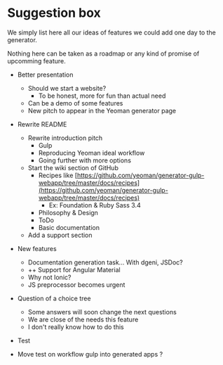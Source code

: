 # Suggestion box

We simply list here all our ideas of features we could add one day to the generator.

Nothing here can be taken as a roadmap or any kind of promise of upcomming feature.

* Better presentation
  * Should we start a website?
    * To be honest, more for fun than actual need
  * Can be a demo of some features
  * New pitch to appear in the Yeoman generator page

* Rewrite README
  * Rewrite introduction pitch
    * Gulp
    * Reproducing Yeoman ideal workflow
    * Going further with more options
  * Start the wiki section of GitHub
    * Recipes like [https://github.com/yeoman/generator-gulp-webapp/tree/master/docs/recipes](https://github.com/yeoman/generator-gulp-webapp/tree/master/docs/recipes)
      * Ex: Foundation &amp; Ruby Sass 3.4
    * Philosophy &amp; Design
    * ToDo
    * Basic documentation
  * Add a support section

* New features
  * Documentation generation task... With dgeni, JSDoc?
  * ++ Support for Angular Material
  * Why not Ionic?
  * JS preprocessor becomes urgent

* Question of a choice tree
  * Some answers will soon change the next questions
  * We are close of the needs this feature
  * I don't really know how to do this

* Test
 * Move test on workflow gulp into generated apps ?
